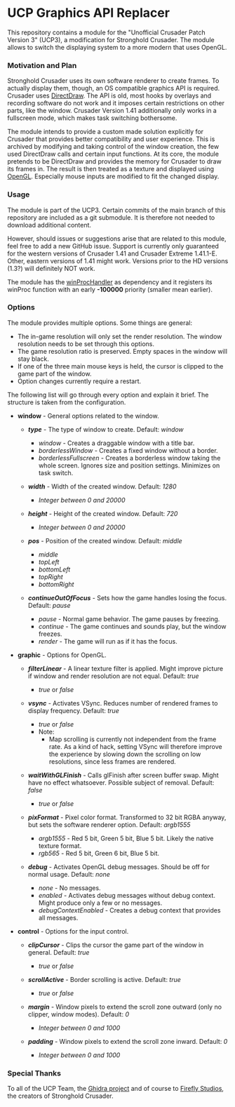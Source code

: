 # UCP Graphics API Replacer

This repository contains a module for the "Unofficial Crusader Patch Version 3" (UCP3), a modification for Stronghold Crusader.
The module allows to switch the displaying system to a more modern that uses OpenGL.

### Motivation and Plan

Stronghold Crusader uses its own software renderer to create frames.
To actually display them, though, an OS compatible graphics API is required.
Crusader uses [DirectDraw](https://en.wikipedia.org/wiki/DirectDraw).
The API is old, most hooks by overlays and recording software do not work and it imposes certain restrictions on other parts, like the window.
Crusader Version 1.41 additionally only works in a fullscreen mode, which makes task switching bothersome.

The module intends to provide a custom made solution explicitly for Crusader that provides better compatibility and user experience.
This is archived by modifying and taking control of the window creation, the few used DirectDraw calls and certain input functions.
At its core, the module pretends to be DirectDraw and provides the memory for Crusader to draw its frames in.
The result is then treated as a texture and displayed using [OpenGL](https://www.opengl.org/).
Especially mouse inputs are modified to fit the changed display.

### Usage

The module is part of the UCP3. Certain commits of the main branch of this repository are included as a git submodule.
It is therefore not needed to download additional content.

However, should issues or suggestions arise that are related to this module, feel free to add a new GitHub issue.
Support is currently only guaranteed for the western versions of Crusader 1.41 and Crusader Extreme 1.41.1-E.
Other, eastern versions of 1.41 might work. Versions prior to the HD versions (1.3?) will definitely NOT work.

The module has the [winProcHandler](https://github.com/TheRedDaemon/ucp_winProcHandler) as dependency and it registers its winProc function with an early **-100000** priority (smaller mean earlier).

### Options

The module provides multiple options. Some things are general:
* The in-game resolution will only set the render resolution. The window resolution needs to be set through this options.
* The game resolution ratio is preserved. Empty spaces in the window will stay black.
* If one of the three main mouse keys is held, the cursor is clipped to the game part of the window.
* Option changes currently require a restart.

The following list will go through every option and explain it brief. The structure is taken from the configuration.

* **window** - General options related to the window.

  * ***type*** - The type of window to create. Default: *window*
    * *window* - Creates a draggable window with a title bar.
    * *borderlessWindow* - Creates a fixed window without a border.
    * *borderlessFullscreen* - Creates a borderless window taking the whole screen. Ignores size and position settings. Minimizes on task switch.

  * ***width*** - Width of the created window. Default: *1280*
    * *Integer between 0 and 20000*

  * ***height*** - Height of the created window. Default: *720*
    * *Integer between 0 and 20000*

  * ***pos*** - Position of the created window. Default: *middle*
    * *middle*
    * *topLeft*
    * *bottomLeft*
    * *topRight*
    * *bottomRight*

  * ***continueOutOfFocus*** - Sets how the game handles losing the focus. Default: *pause*
    * *pause* - Normal game behavior. The game pauses by freezing.
    * *continue* - The game continues and sounds play, but the window freezes.
    * *render* - The game will run as if it has the focus.


* **graphic** - Options for OpenGL.

  * ***filterLinear*** - A linear texture filter is applied. Might improve picture if window and render resolution are not equal. Default: *true*
    * *true* or *false*

  * ***vsync*** - Activates VSync. Reduces number of rendered frames to display frequency. Default: *true*
    * *true* or *false*
    * Note:
      * Map scrolling is currently not independent from the frame rate.
        As a kind of hack, setting VSync will therefore improve the experience by slowing down the scrolling on low resolutions,
        since less frames are rendered.

  * ***waitWithGLFinish*** - Calls glFinish after screen buffer swap. Might have no effect whatsoever. Possible subject of removal. Default: *false*
    * *true* or *false*

  * ***pixFormat*** - Pixel color format. Transformed to 32 bit RGBA anyway, but sets the software renderer option. Default: *argb1555*
    * *argb1555* - Red 5 bit, Green 5 bit, Blue 5 bit. Likely the native texture format.
    * *rgb565* - Red 5 bit, Green 6 bit, Blue 5 bit.

  * ***debug*** - Activates OpenGL debug messages. Should be off for normal usage. Default: *none*
    * *none* - No messages.
    * *enabled* - Activates debug messages without debug context. Might produce only a few or no messages.
    * *debugContextEnabled* - Creates a debug context that provides all messages.


* **control** - Options for the input control.

  * ***clipCursor*** - Clips the cursor the game part of the window in general. Default: *true*
    * *true* or *false*

  * ***scrollActive*** - Border scrolling is active. Default: *true*
    * *true* or *false*

  * ***margin*** - Window pixels to extend the scroll zone outward (only no clipper, window modes). Default: *0*
    * *Integer between 0 and 1000*

  * ***padding*** - Window pixels to extend the scroll zone inward. Default: *0*
    * *Integer between 0 and 1000*

### Special Thanks

To all of the UCP Team, the [Ghidra project](https://github.com/NationalSecurityAgency/ghidra) and
of course to [Firefly Studios](https://fireflyworlds.com/), the creators of Stronghold Crusader.